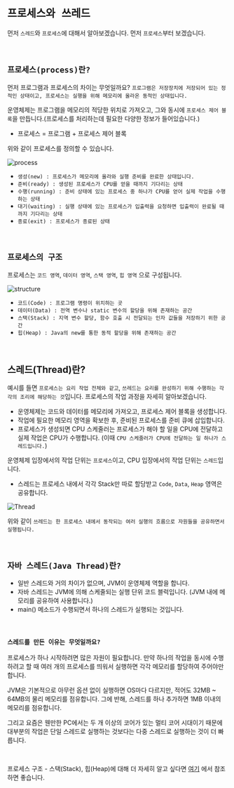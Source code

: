 # `프로세스와 쓰레드`

먼저 `스레드`와 `프로세스`에 대해서 알아보겠습니다. 먼저 `프로세스`부터 보겠습니다. 

<br>

## `프로세스(process)란?`

먼저 프로그램과 프로세스의 차이는 무엇일까요? `프로그램은 저장장치에 저장되어 있는 정적인 상태이고, 프로세스는 실행을 위해 메모리에 올라온 동적인 상태입니다.`

운영체제는 프로그램을 메모리의 적당한 위치로 가져오고, 그와 동시에 `프로세스 제어 블록`을 만듭니다.(프로세스를 처리하는데 필요한 다양한 정보가 들어있습니다.)

- 프로세스 = 프로그램 + 프로세스 제어 블록

위와 같이 프로세스를 정의할 수 있습니다. 

![process](https://s3.ap-northeast-2.amazonaws.com/static.gracieuxyh.dev/os/process-life-cycle.png)

- `생성(new) : 프로세스가 메모리에 올라와 실행 준비를 완료한 상태입니다.`
- `준비(ready) : 생성된 프로세스가 CPU를 얻을 때까지 기다리는 상태`
- `수행(running) : 준비 상태에 있는 프로세스 중 하나가 CPU를 얻어 실제 작업을 수행하는 상태`
- `대기(waiting) : 실행 상태에 있는 프로세스가 입출력을 요청하면 입출력이 완료될 때까지 기다리는 상태`
- `종료(exit) : 프로세스가 종료된 상태`

<br>

## `프로세스의 구조`

프로세스는 `코드 영역`, `데이터 영역`, `스택 영역`, `힙 영역` 으로 구성됩니다. 

![structure](https://media.vlpt.us/images/fldfls/post/d9e8bc7c-2a55-4c20-9697-4c3d695be8e6/image.png)

- `코드(Code) : 프로그램 명령이 위치하는 곳`
- `데이터(Data) : 전역 변수나 static 변수의 할당을 위해 존재하는 공간`
- `스택(Stack) : 지역 변수 할당, 함수 호출 시 전달되는 인자 값들을 저장하기 위한 공간`
- `힙(Heap) : Java의 new를 통한 동적 할당을 위해 존재하는 공간`

<br>

## 스레드(Thread)란?

예시를 들면 `프로세스는 요리 작업 전체와 같고`, `쓰레드는 요리를 완성하기 위해 수행하는 각각의 조리에 해당하는 것`입니다.
프로세스의 작업 과정을 자세히 알아보겠습니다. 

- 운영체제는 코드와 데이터를 메모리에 가져오고, 프로세스 제어 블록을 생성합니다. 
- 작업에 필요한 메모리 영역을 확보한 후, 준비된 프로세스를 준비 큐에 삽입합니다. 
- 프로세스가 생성되면 CPU 스케줄러는 프로세스가 해야 할 일을 CPU에 전달하고 실제 작업은 CPU가 수행합니다. (이때 `CPU 스케줄러가 CPU에 전달하는 일 하나가 스레드입니다.`)

운영체제 입장에서의 작업 단위는 `프로세스`이고, CPU 입장에서의 작업 단위는 `스레드`입니다. 

- 스레드는 프로세스 내에서 각각 Stack만 따로 할당받고 `Code`, `Data`, `Heap` 영역은 공유합니다. 

![Thread](https://img1.daumcdn.net/thumb/R1280x0/?scode=mtistory2&fname=https%3A%2F%2Fblog.kakaocdn.net%2Fdn%2Fbhu4yo%2FbtqDx5JbeQk%2FnIiiT7ThGKRldVLtQhf6VK%2Fimg.png)

위와 같이 `쓰레드는 한 프로세스 내에서 동작되는 여러 실행의 흐름으로 자원들을 공유하면서 실행됩니다.`

<br>

## `자바 스레드(Java Thread)란?`

- 일반 스레드와 거의 차이가 없으며, JVM이 운영체제 역할을 합니다.
- 자바 스레드는 JVM에 의해 스케줄되는 실행 단위 코드 블럭입니다. (JVM 내에 메모리를 공유하여 사용합니다.)
- main() 메소드가 수행되면서 하나의 스레드가 실행되는 것입니다. 

<br>

### `스레드를 만든 이유는 무엇일까요?`

프로세스가 하나 시작하려면 많은 자원이 필요합니다. 만약 하나의 작업을 동시에 수행하려고 할 때 여러 개의 프로세스를 띄워서 실행하면 각각 메모리를 할당하여 주어야만 합니다. 

JVM은 기본적으로 아무런 옵션 없이 실행하면 OS마다 다르지만, 적어도 32MB ~ 64MB의 물리 메모리를 점유합니다. 그에 반해, 스레드를 하나 추가하면 1MB 이내의 메모리를 점유합니다. 

그리고 요즘은 웬만한 PC에서는 두 개 이상의 코어가 있는 멀티 코어 시대이기 때문에 대부분의 작업은 단일 스레드로 실행하는 것보다는 다중 스레드로 실행하는 것이 더 빠릅니다. 

<br>

프로세스 구조 - 스택(Stack), 힙(Heap)에 대해 더 자세히 알고 싶다면 [여기](https://github.com/wjdrbs96/Today-I-Learn/blob/master/Java/Java-Basic/%EC%9E%90%EB%B0%94%EB%A9%94%EB%AA%A8%EB%A6%AC.md) 에서 참조하면 좋습니다. 

